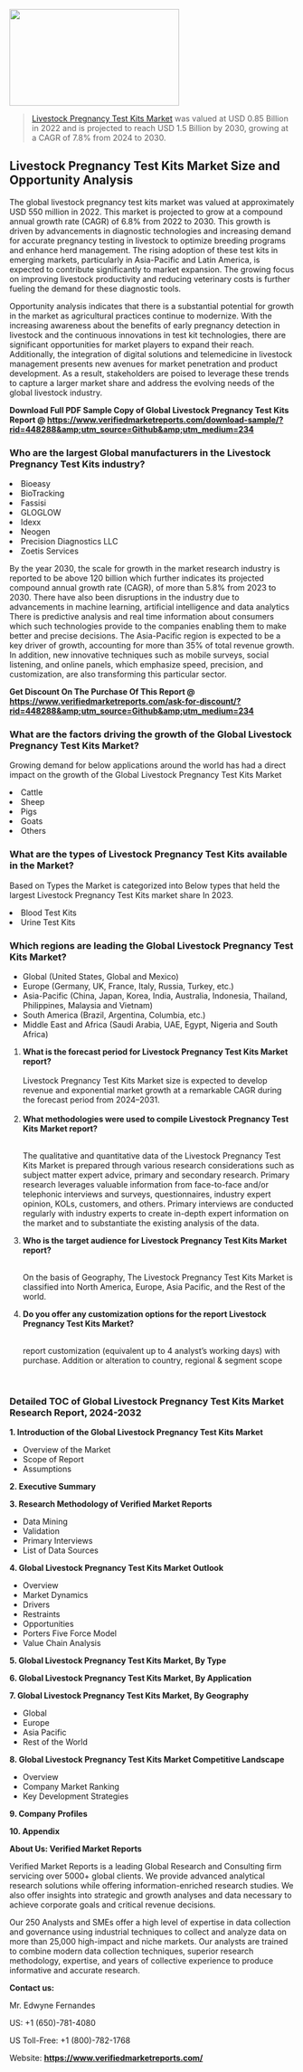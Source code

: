 <img src="https://ffe5etoiles.com/wp-content/uploads/2024/12/MST1-300x171.png" alt="" width="300" height="171" class="alignnone size-medium wp-image-20088" /><blockquote><p><p><a href="https://www.verifiedmarketreports.com/download-sample/?rid=448288&utm_source=Github&utm_medium=234" target="_blank">Livestock Pregnancy Test Kits Market</a> was valued at USD 0.85 Billion in 2022 and is projected to reach USD 1.5 Billion by 2030, growing at a CAGR of 7.8% from 2024 to 2030.</p></blockquote><p><h2>Livestock Pregnancy Test Kits Market Size and Opportunity Analysis</h2><p>The global livestock pregnancy test kits market was valued at approximately USD 550 million in 2022. This market is projected to grow at a compound annual growth rate (CAGR) of 6.8% from 2022 to 2030. This growth is driven by advancements in diagnostic technologies and increasing demand for accurate pregnancy testing in livestock to optimize breeding programs and enhance herd management. The rising adoption of these test kits in emerging markets, particularly in Asia-Pacific and Latin America, is expected to contribute significantly to market expansion. The growing focus on improving livestock productivity and reducing veterinary costs is further fueling the demand for these diagnostic tools.</p><p>Opportunity analysis indicates that there is a substantial potential for growth in the market as agricultural practices continue to modernize. With the increasing awareness about the benefits of early pregnancy detection in livestock and the continuous innovations in test kit technologies, there are significant opportunities for market players to expand their reach. Additionally, the integration of digital solutions and telemedicine in livestock management presents new avenues for market penetration and product development. As a result, stakeholders are poised to leverage these trends to capture a larger market share and address the evolving needs of the global livestock industry.</p></p><p class=""><strong>Download Full PDF Sample Copy of Global Livestock Pregnancy Test Kits Report @ <a href="https://www.verifiedmarketreports.com/download-sample/?rid=448288&amp;utm_source=Github&amp;utm_medium=234" target="_blank">https://www.verifiedmarketreports.com/download-sample/?rid=448288&amp;utm_source=Github&amp;utm_medium=234</a></strong></p><h3 id="" class="">Who are the largest Global manufacturers in the Livestock Pregnancy Test Kits industry?</h3><p><li>Bioeasy</li><li> BioTracking</li><li> Fassisi</li><li> GLOGLOW</li><li> Idexx</li><li> Neogen</li><li> Precision Diagnostics LLC</li><li> Zoetis Services</li></p><div class=""><div class="" dir="" data-message-author-role="" data-message-id="" data-message-model-slug=""><div class=""><div class=""><div class=""><div class="" dir="" data-message-author-role="" data-message-id="" data-message-model-slug=""><div class=""><div class=""><p>By the year 2030, the scale for growth in the market research industry is reported to be above 120 billion which further indicates its projected compound annual growth rate (CAGR), of more than 5.8% from 2023 to 2030. There have also been disruptions in the industry due to advancements in machine learning, artificial intelligence and data analytics There is predictive analysis and real time information about consumers which such technologies provide to the companies enabling them to make better and precise decisions. The Asia-Pacific region is expected to be a key driver of growth, accounting for more than 35% of total revenue growth. In addition, new innovative techniques such as mobile surveys, social listening, and online panels, which emphasize speed, precision, and customization, are also transforming this particular sector.</p><p><strong>Get Discount On The Purchase Of This Report @&nbsp; <a href="https://www.verifiedmarketreports.com/ask-for-discount/?rid=448288&amp;utm_source=Github&amp;utm_medium=234" target="_blank">https://www.verifiedmarketreports.com/ask-for-discount/?rid=448288&amp;utm_source=Github&amp;utm_medium=234</a></strong></p></div></div></div></div></div></div></div></div><h3 id="" class="">What are the factors driving the growth of the Global Livestock Pregnancy Test Kits Market?</h3><p id="" class="">Growing demand for below applications around the world has had a direct impact on the growth of the Global Livestock Pregnancy Test Kits Market</p><p id="" class=""><li>Cattle</li><li> Sheep</li><li> Pigs</li><li> Goats</li><li> Others</li></p><h3 id="" class="">What are the types of Livestock Pregnancy Test Kits available in the Market?</h3><p id="" class="">Based on Types the Market is categorized into Below types that held the largest Livestock Pregnancy Test Kits market share In 2023.</p><p id="" class=""><li>Blood Test Kits</li><li> Urine Test Kits</li></p><h3 id="" class="">Which regions are leading the Global Livestock Pregnancy Test Kits Market?</h3><ul><li>Global (United States, Global and Mexico)</li><li>Europe (Germany, UK, France, Italy, Russia, Turkey, etc.)</li><li>Asia-Pacific (China, Japan, Korea, India, Australia, Indonesia, Thailand, Philippines, Malaysia and Vietnam)</li><li>South America (Brazil, Argentina, Columbia, etc.)</li><li>Middle East and Africa (Saudi Arabia, UAE, Egypt, Nigeria and South Africa)</li></ul><p><ol><li><strong>What is the forecast period for Livestock Pregnancy Test Kits Market report?<br /></strong><br /><span data-sheets-root="1" data-sheets-value="{&quot;1&quot;:2,&quot;2&quot;:&quot;XXXX size is expected to develop revenue and exponential market growth at a remarkable CAGR during the forecast period from 2024&ndash;2030.&quot;}" data-sheets-userformat="{&quot;2&quot;:12674,&quot;4&quot;:{&quot;1&quot;:2,&quot;2&quot;:16776960},&quot;10&quot;:2,&quot;11&quot;:0,&quot;15&quot;:&quot;Arial&quot;,&quot;16&quot;:12}">Livestock Pregnancy Test Kits Market size is expected to develop revenue and exponential market growth at a remarkable CAGR during the forecast period from 2024&ndash;2031.</span><br /><br /></li><li><strong>What methodologies were used to compile Livestock Pregnancy Test Kits Market report?<br /><br /></strong><p>The qualitative and quantitative data of the&nbsp;Livestock Pregnancy Test Kits Market is prepared through various research considerations such as subject matter expert advice, primary and secondary research. Primary research leverages valuable information from face-to-face and/or telephonic interviews and surveys, questionnaires, industry expert opinion, KOLs, customers, and others. Primary interviews are conducted regularly with industry experts to create in-depth expert information on the market and to substantiate the existing analysis of the data.&nbsp;</p></li><li><strong>Who is the target audience for Livestock Pregnancy Test Kits Market report?<br /><br /></strong><p>On the basis of Geography, The&nbsp;Livestock Pregnancy Test Kits Market is classified into North America, Europe, Asia Pacific, and the Rest of the world.</p></li><li><strong>Do you offer any customization options for the report Livestock Pregnancy Test Kits Market?<br /><br /></strong><p>report customization (equivalent up to 4 analyst&rsquo;s working days) with purchase. Addition or alteration to country, regional &amp; segment scope</p><p>&nbsp;</p></li></ol></p><h3 id="" class="">Detailed TOC of Global Livestock Pregnancy Test Kits Market Research Report, 2024-2032</h3><p id="" class=""><strong>1. Introduction of the Global Livestock Pregnancy Test Kits Market</strong></p><ul><li>Overview of the Market</li><li>Scope of Report</li><li>Assumptions</li></ul><p id="" class=""><strong>2. Executive Summary</strong></p><p id="" class=""><strong>3. Research Methodology of&nbsp;Verified Market Reports</strong></p><ul><li>Data Mining</li><li>Validation</li><li>Primary Interviews</li><li>List of Data Sources</li></ul><p id="" class=""><strong>4. Global Livestock Pregnancy Test Kits Market Outlook</strong></p><ul><li>Overview</li><li>Market Dynamics</li><li>Drivers</li><li>Restraints</li><li>Opportunities</li><li>Porters Five Force Model</li><li>Value Chain Analysis</li></ul><p id="" class=""><strong>5. Global Livestock Pregnancy Test Kits Market, By&nbsp;Type</strong></p><p id="" class=""><strong>6. Global Livestock Pregnancy Test Kits Market, By Application</strong></p><p id="" class=""><strong>7. Global Livestock Pregnancy Test Kits Market, By Geography</strong></p><ul><li>Global</li><li>Europe</li><li>Asia Pacific</li><li>Rest of the World</li></ul><p id="" class=""><strong>8. Global Livestock Pregnancy Test Kits Market Competitive Landscape</strong></p><ul><li>Overview</li><li>Company Market Ranking</li><li>Key Development Strategies</li></ul><p id="" class=""><strong>9. Company Profiles</strong></p><p id="" class=""><strong>10. Appendix</strong></p><p id="" class=""><strong>About Us: Verified Market Reports</strong></p><p id="" class="">Verified Market Reports is a leading Global Research and Consulting firm servicing over 5000+ global clients. We provide advanced analytical research solutions while offering information-enriched research studies. We also offer insights into strategic and growth analyses and data necessary to achieve corporate goals and critical revenue decisions.</p><p id="" class="">Our 250 Analysts and SMEs offer a high level of expertise in data collection and governance using industrial techniques to collect and analyze data on more than 25,000 high-impact and niche markets. Our analysts are trained to combine modern data collection techniques, superior research methodology, expertise, and years of collective experience to produce informative and accurate research.</p><p id="" class=""><strong>Contact us:</strong></p><p id="" class="">Mr. Edwyne Fernandes</p><p id="" class="">US: +1 (650)-781-4080</p><p id="" class="">US Toll-Free: +1 (800)-782-1768</p><p id="" class="">Website: <a target="" data-test-app-aware-link=""><strong>https://www.verifiedmarketreports.com/</strong></a></p>
